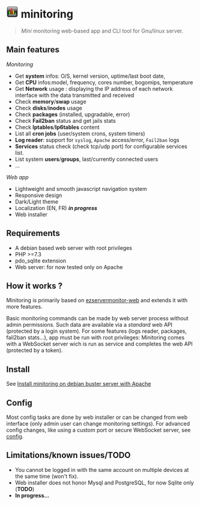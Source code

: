 # ![logo](/public/assets/img/favicon-32x32.png) minitoring

> *Mini* monitoring web-based app and CLI tool for Gnu/linux server. 

## Main features

*Monitoring*
- Get **system** infos: O/S, kernel version, uptime/last boot date, 
- Get **CPU** infos:model, frequency, cores number, bogomips, temperature
- Get **Network** usage : displaying the IP address of each network interface with the data transmitted and received 
- Check **memory**/**swap** usage
- Check **disks**/**inodes** usage
- Check **packages** (installed, upgradable, error)
- Check **Fail2ban** status and get jails stats
- Check **Iptables**/**Ip6tables** content
- List all **cron jobs** (user/system crons, system timers) 
- **Log reader**: support for `syslog`, `Apache` access/error, `Fail2ban` logs
- **Services** status check (check tcp/udp port) for configurable services list.
- List system **users**/**groups**, last/currently connected users
- ...

*Web app*
- Lightweight and smooth javascript navigation system
- Responsive design
- Dark/Light theme
- Localization (EN, FR) ***in progress***
- Web installer


## Requirements
- A debian based web server with root privileges
- PHP >=7.3
- pdo_sqlite extension
- Web server: for now tested only on Apache


## How it works ?
Minitoring is primarily based on [ezservermonitor-web](https://github.com/shevabam/ezservermonitor-web) and extends it with more features. 

Basic monitoring commands can be made by web server process without admin permissions. Such data are available via a *standard* web API (protected by a login system). 
For some features (logs reader, packages, fail2ban stats...), app must be run with root privileges: Minitoring comes with a WebSocket server wich is run as service and completes the web API (protected by a token). 


## Install
See [Install minitoring on debian buster server with Apache](/doc/install.md)


## Config
Most config tasks are done by web installer or can be changed from web interface (only admin user can change monitoring settings). For advanced config changes, like using a custom port or secure WebSocket server, see [config](/doc/config.md). 


## Limitations/known issues/TODO
- You cannot be logged in with the same account on multiple devices at the same time (won't fix). 
- Web installer does not honor Mysql and PostgreSQL, for now Sqlite only (**TODO**)
- **In progress...** 